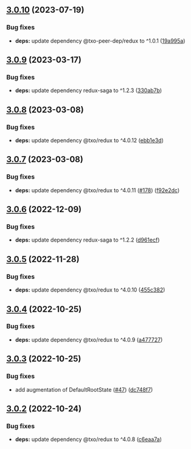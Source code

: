 ## [3.0.10](https://github.com/technology-studio/startup-react/compare/v3.0.9...v3.0.10) (2023-07-19)


### Bug fixes

* **deps:** update dependency @txo-peer-dep/redux to ^1.0.1 ([19a995a](https://github.com/technology-studio/startup-react/commit/19a995ae8a51ec13b77b20af79166a8fdefffda7))

## [3.0.9](https://github.com/technology-studio/startup-react/compare/v3.0.8...v3.0.9) (2023-03-17)


### Bug fixes

* **deps:** update dependency redux-saga to ^1.2.3 ([330ab7b](https://github.com/technology-studio/startup-react/commit/330ab7bf4b961b7e5e778e0e445dab7c4fcfdcb3))

## [3.0.8](https://github.com/technology-studio/startup-react/compare/v3.0.7...v3.0.8) (2023-03-08)


### Bug fixes

* **deps:** update dependency @txo/redux to ^4.0.12 ([ebb1e3d](https://github.com/technology-studio/startup-react/commit/ebb1e3d1a699740c2cfc0f1323589f2620550266))

## [3.0.7](https://github.com/technology-studio/startup-react/compare/v3.0.6...v3.0.7) (2023-03-08)


### Bug fixes

* **deps:** update dependency @txo/redux to ^4.0.11 ([#178](https://github.com/technology-studio/startup-react/issues/178)) ([f92e2dc](https://github.com/technology-studio/startup-react/commit/f92e2dc5e1935336decc28cef30a6511c65c2278))

## [3.0.6](https://github.com/technology-studio/startup-react/compare/v3.0.5...v3.0.6) (2022-12-09)


### Bug fixes

* **deps:** update dependency redux-saga to ^1.2.2 ([d961ecf](https://github.com/technology-studio/startup-react/commit/d961ecff1009b5f2b0d5b378515db8bbc598ef4d))

## [3.0.5](https://github.com/technology-studio/startup-react/compare/v3.0.4...v3.0.5) (2022-11-28)


### Bug fixes

* **deps:** update dependency @txo/redux to ^4.0.10 ([455c382](https://github.com/technology-studio/startup-react/commit/455c38275b000f949eea25ff078d66b68b4c4704))

## [3.0.4](https://github.com/technology-studio/startup-react/compare/v3.0.3...v3.0.4) (2022-10-25)


### Bug fixes

* **deps:** update dependency @txo/redux to ^4.0.9 ([a477727](https://github.com/technology-studio/startup-react/commit/a47772768d9988191d2925ec0919c4955f9a62d4))

## [3.0.3](https://github.com/technology-studio/startup-react/compare/v3.0.2...v3.0.3) (2022-10-25)


### Bug fixes

* add augmentation of DefaultRootState ([#47](https://github.com/technology-studio/startup-react/issues/47)) ([dc748f7](https://github.com/technology-studio/startup-react/commit/dc748f75e228fb9b65c4dc59bf0938fac694874b))

## [3.0.2](https://github.com/technology-studio/startup-react/compare/v3.0.1...v3.0.2) (2022-10-24)


### Bug fixes

* **deps:** update dependency @txo/redux to ^4.0.8 ([c6eaa7a](https://github.com/technology-studio/startup-react/commit/c6eaa7afe9d687047889ab383746f47f503468c8))
